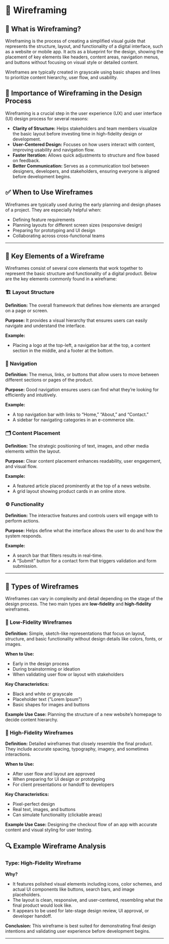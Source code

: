 # 📐 Wireframing

## 📝 What is Wireframing?

Wireframing is the process of creating a simplified visual guide that represents the structure, layout, and functionality of a digital interface, such as a website or mobile app. It acts as a blueprint for the design, showing the placement of key elements like headers, content areas, navigation menus, and buttons without focusing on visual style or detailed content.

Wireframes are typically created in grayscale using basic shapes and lines to prioritize content hierarchy, user flow, and usability.

## 🚀 Importance of Wireframing in the Design Process

Wireframing is a crucial step in the user experience (UX) and user interface (UI) design process for several reasons:

- **Clarity of Structure:** Helps stakeholders and team members visualize the basic layout before investing time in high-fidelity design or development.
- **User-Centered Design:** Focuses on how users interact with content, improving usability and navigation flow.
- **Faster Iteration:** Allows quick adjustments to structure and flow based on feedback.
- **Better Communication:** Serves as a communication tool between designers, developers, and stakeholders, ensuring everyone is aligned before development begins.

## ✅ When to Use Wireframes

Wireframes are typically used during the early planning and design phases of a project. They are especially helpful when:

- Defining feature requirements
- Planning layouts for different screen sizes (responsive design)
- Preparing for prototyping and UI design
- Collaborating across cross-functional teams

---

## 🧩 Key Elements of a Wireframe

Wireframes consist of several core elements that work together to represent the basic structure and functionality of a digital product. Below are the key elements commonly found in a wireframe:

### 🏗️ Layout Structure
**Definition:** The overall framework that defines how elements are arranged on a page or screen.

**Purpose:** It provides a visual hierarchy that ensures users can easily navigate and understand the interface.

**Example:** 
- Placing a logo at the top-left, a navigation bar at the top, a content section in the middle, and a footer at the bottom.

### 🧭 Navigation
**Definition:** The menus, links, or buttons that allow users to move between different sections or pages of the product.

**Purpose:** Good navigation ensures users can find what they’re looking for efficiently and intuitively.

**Example:** 
- A top navigation bar with links to “Home,” “About,” and “Contact.”
- A sidebar for navigating categories in an e-commerce site.

### 🗂️ Content Placement
**Definition:** The strategic positioning of text, images, and other media elements within the layout.

**Purpose:** Clear content placement enhances readability, user engagement, and visual flow.

**Example:** 
- A featured article placed prominently at the top of a news website.
- A grid layout showing product cards in an online store.

### ⚙️ Functionality
**Definition:** The interactive features and controls users will engage with to perform actions.

**Purpose:** Helps define what the interface allows the user to do and how the system responds.

**Example:** 
- A search bar that filters results in real-time.
- A “Submit” button for a contact form that triggers validation and form submission.

---

## 🧱 Types of Wireframes

Wireframes can vary in complexity and detail depending on the stage of the design process. The two main types are **low-fidelity** and **high-fidelity** wireframes.

### 🧾 Low-Fidelity Wireframes
**Definition:** Simple, sketch-like representations that focus on layout, structure, and basic functionality without design details like colors, fonts, or images.

**When to Use:**
- Early in the design process
- During brainstorming or ideation
- When validating user flow or layout with stakeholders

**Key Characteristics:**
- Black and white or grayscale
- Placeholder text ("Lorem Ipsum")
- Basic shapes for images and buttons

**Example Use Case:** Planning the structure of a new website’s homepage to decide content hierarchy.


### 🎨 High-Fidelity Wireframes
**Definition:** Detailed wireframes that closely resemble the final product. They include accurate spacing, typography, imagery, and sometimes interactions.

**When to Use:**
- After user flow and layout are approved
- When preparing for UI design or prototyping
- For client presentations or handoff to developers

**Key Characteristics:**
- Pixel-perfect design
- Real text, images, and buttons
- Can simulate functionality (clickable areas)

**Example Use Case:** Designing the checkout flow of an app with accurate content and visual styling for user testing.


## 🔍 Example Wireframe Analysis

### Type: **High-Fidelity Wireframe**

**Why?**
- It features polished visual elements including icons, color schemes, and actual UI components like buttons, search bars, and image placeholders.
- The layout is clean, responsive, and user-centered, resembling what the final product would look like.
- It appears to be used for late-stage design review, UI approval, or developer handoff.

**Conclusion:** This wireframe is best suited for demonstrating final design intentions and validating user experience before development begins.

---
